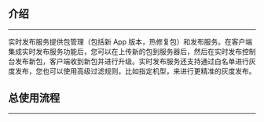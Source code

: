 ## 介绍

---

实时发布服务提供包管理（包括新 App 版本，热修复包）和发布服务。在客户端集成实时发布服务功能后，您可以在上传新的包到服务器后，然后在实时发布控制台发布新包，客户端收到新包并进行升级。实时发布服务还支持通过白名单进行灰度发布，您也可以使用高级过滤规则，比如指定机型，来进行更精准的灰度发布。

## 总使用流程

---

